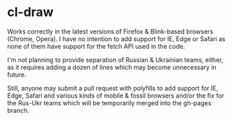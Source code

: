 # cl-draw
Works correctly in the latest versions of Firefox & Blink-based browsers (Chrome, Opera). I have no intention to add support for IE, Edge or Safari as none of them have support for the fetch API used in the code. 

I'm not planning to provide separation of Russian & Ukrainian teams, either, as it requires adding a dozen of lines which may become unnecessary in future.

Still, anyone may submit a pull request with polyfills to add support for IE, Edge, Safari and various kinds of mobile & fossil browsers and/or the fix for the Rus-Ukr teams which will be temporarily merged into the gh-pages branch.
